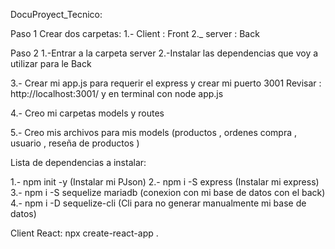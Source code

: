 DocuProyect_Tecnico:

Paso 1
Crear dos carpetas: 
1.- Client : Front
2._ server : Back

Paso 2
1.-Entrar a la carpeta server 
2.-Instalar las dependencias que voy a utilizar para le Back

3.- Crear mi app.js para requerir el express y crear mi puerto 3001
  Revisar : http://localhost:3001/ y en terminal con node app.js

4.- Creo mi carpetas models y routes 

5.- Creo mis archivos para mis  models (productos , ordenes compra , usuario , reseña de productos )


Lista de dependencias a instalar:

1.- npm init -y (Instalar mi PJson)
2.- npm i -S express  (Instalar mi express)
3.- npm i -S sequelize mariadb (conexion con mi base de datos con el back)
4.- npm i -D sequelize-cli  (Cli para no generar manualmente mi base de datos)



Client 
React:
npx create-react-app .